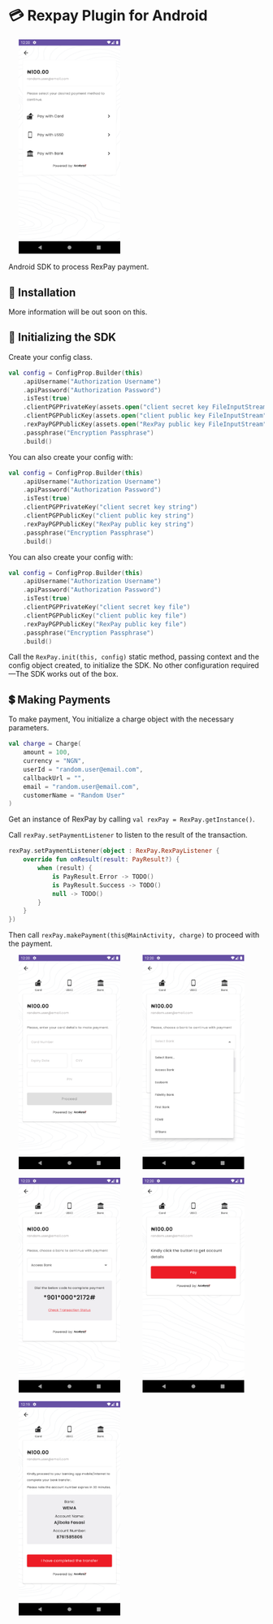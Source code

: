 # :credit_card: Rexpay Plugin for Android

<img src="screenshots/screenshot_1.png" width="200px" height="auto" hspace="20" alt="Screenshot of My App"/>

Android SDK to process RexPay payment.

## :rocket: Installation

More information will be out soon on this.

## :rocket: Initializing the SDK

Create your config class.

```kotlin
val config = ConfigProp.Builder(this)
    .apiUsername("Authorization Username")
    .apiPassword("Authorization Password")
    .isTest(true)
    .clientPGPPrivateKey(assets.open("client secret key FileInputStream"))
    .clientPGPPublicKey(assets.open("client public key FileInputStream"))
    .rexPayPGPPublicKey(assets.open("RexPay public key FileInputStream"))
    .passphrase("Encryption Passphrase")
    .build()
```

You can also create your config with:

```kotlin
val config = ConfigProp.Builder(this)
    .apiUsername("Authorization Username")
    .apiPassword("Authorization Password")
    .isTest(true)
    .clientPGPPrivateKey("client secret key string")
    .clientPGPPublicKey("client public key string")
    .rexPayPGPPublicKey("RexPay public key string")
    .passphrase("Encryption Passphrase")
    .build()
```

You can also create your config with:

```kotlin
val config = ConfigProp.Builder(this)
    .apiUsername("Authorization Username")
    .apiPassword("Authorization Password")
    .isTest(true)
    .clientPGPPrivateKey("client secret key file")
    .clientPGPPublicKey("client public key file")
    .rexPayPGPPublicKey("RexPay public key file")
    .passphrase("Encryption Passphrase")
    .build()
```

Call the `RexPay.init(this, config)` static method, passing context and the config object created,
to initialize the SDK.
No other configuration required&mdash;The SDK works out of the box.

## :heavy_dollar_sign: Making Payments

To make payment, You initialize a charge object with the necessary parameters.

```kotlin
val charge = Charge(
    amount = 100,
    currency = "NGN",
    userId = "random.user@email.com",
    callbackUrl = "",
    email = "random.user@email.com",
    customerName = "Random User"
)
```

Get an instance of RexPay by calling `val rexPay = RexPay.getInstance()`.

Call `rexPay.setPaymentListener` to listen to the result of the transaction.

```kotlin
rexPay.setPaymentListener(object : RexPay.RexPayListener {
    override fun onResult(result: PayResult?) {
        when (result) {
            is PayResult.Error -> TODO()
            is PayResult.Success -> TODO()
            null -> TODO()
        }
    }
})
```

Then call `rexPay.makePayment(this@MainActivity, charge)` to proceed with the payment.
<p>
    <img src="screenshots/screenshot_2.png" width="200px" height="auto" hspace="20"/>
    <img src="screenshots/screenshot_3.png" width="200px" height="auto" hspace="20"/>
</p>
<p>
    <img src="screenshots/screenshot_4.png" width="200px" height="auto" hspace="20"/>
    <img src="screenshots/screenshot_5.png" width="200px" height="auto" hspace="20"/>
</p>
<img src="screenshots/screenshot_6.png" width="200px" height="auto" hspace="20"/>
